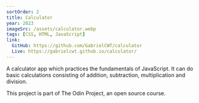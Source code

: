 ```yaml
---
sortOrder: 2
title: Calculator
year: 2023
imageSrc: /assets/calculator.webp
tags: [CSS, HTML, JavaScript]
link:
  GitHub: https://github.com/GabrielCWT/calculator
  Live: https://gabrielcwt.github.io/calculator/
---
```


A calculator app which practices the fundamentals of JavaScript. It can do basic calculations consisting of addition, subtraction, multiplication and division.

This project is part of The Odin Project, an open source course.
